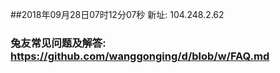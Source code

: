 ##2018年09月28日07时12分07秒 新址: 104.248.2.62
### 兔友常见问题及解答: https://github.com/wanggonging/d/blob/w/FAQ.md
